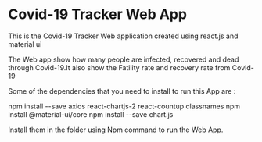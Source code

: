 # Covid-19 Tracker Web App
 
This is the Covid-19 Tracker Web application created using react.js and material ui

The Web app show how many people are infected, recovered and dead through Covid-19.It also show the Fatility rate and recovery rate from Covid-19

Some of the dependencies that you need to install to run this App are :

npm install --save axios react-chartjs-2 react-countup classnames
npm install @material-ui/core
npm install --save chart.js

Install them in the folder using Npm command to run the Web App. 

